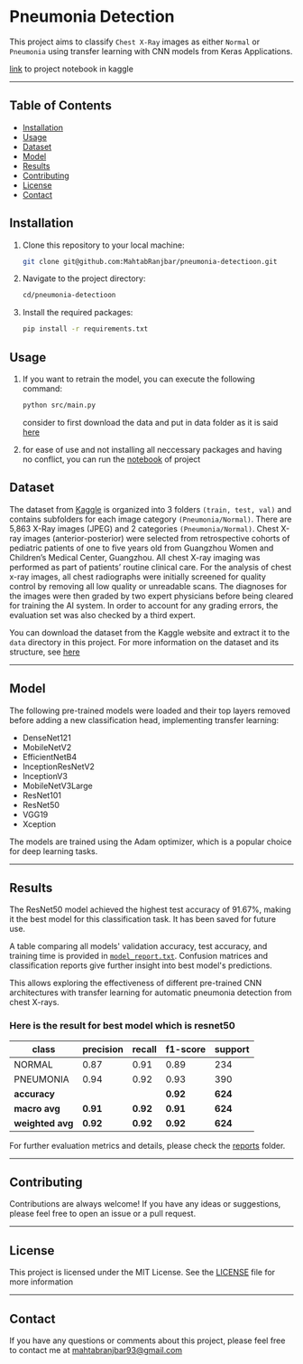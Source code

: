 # Pneumonia Detection
This project aims to classify `Chest X-Ray` images as either `Normal` or `Pneumonia` using transfer learning with CNN models from Keras Applications.


[link](https://www.kaggle.com/code/mahtabranjbar/pneumonia-detection-transfer-learning/notebook) to project notebook in kaggle

---- 
## Table of Contents

- [Installation](#installation)
- [Usage](#usage)
- [Dataset](#dataset)
- [Model](#model)
- [Results](#results)
- [Contributing](#contributing)
- [License](#license)
- [Contact](#contact)

## Installation

1. Clone this repository to your local machine:

   ```sh
   git clone git@github.com:MahtabRanjbar/pneumonia-detectioon.git
   ```

2. Navigate to the project directory:

   ```sh
   cd/pneumonia-detectioon

   ```

3. Install the required packages:

    ```sh
    pip install -r requirements.txt
    ```

## Usage
1. If you want to retrain the model, you can execute the following command:
    ```sh
    python src/main.py
    ```
    consider to first download the data and put in data folder as it is said [here](data/README.md)

2. for ease of use and not installing all neccessary packages and having no conflict, you can run the  [notebook](notebooks/pneumonia-detection-transfer-learning.ipynb) of project

## Dataset
The dataset from [Kaggle](https://www.kaggle.com/datasets/paultimothymooney/chest-xray-pneumonia) is organized into 3 folders `(train, test, val)` and contains subfolders for each image category `(Pneumonia/Normal)`. There are 5,863 X-Ray images (JPEG) and 2 categories `(Pneumonia/Normal)`. Chest X-ray images (anterior-posterior) were selected from retrospective cohorts of pediatric patients of one to five years old from Guangzhou Women and Children’s Medical Center, Guangzhou. All chest X-ray imaging was performed as part of patients’ routine clinical care. For the analysis of chest x-ray images, all chest radiographs were initially screened for quality control by removing all low quality or unreadable scans. The diagnoses for the images were then graded by two expert physicians before being cleared for training the AI system. In order to account for any grading errors, the evaluation set was also checked by a third expert.


 You can download the dataset from the Kaggle website and extract it to the `data` directory in this project.
 For more information on the dataset and its structure,  see [here](data/README.md)


---
## Model

The following pre-trained models were loaded and their top layers removed before adding a new classification head, implementing transfer learning:

- DenseNet121
- MobileNetV2
- EfficientNetB4
- InceptionResNetV2
- InceptionV3
- MobileNetV3Large
- ResNet101
- ResNet50
- VGG19
- Xception


The models are trained using the Adam optimizer, which is a popular choice for deep learning tasks. 

---
## Results
The ResNet50 model achieved the highest test accuracy of 91.67%, making it the best model for this classification task. It has been saved for future use.

A table comparing all models' validation accuracy, test accuracy, and training time is provided in [`model_report.txt`](reports/model_report.txt). Confusion matrices and classification reports give further insight into best model's predictions.

This allows exploring the effectiveness of different pre-trained CNN architectures with transfer learning for automatic pneumonia detection from chest X-rays.

### Here is the result for best model which is resnet50

| class | precision | recall | f1-score | support |
|-|-|-|-|-|
| NORMAL | 0.87 | 0.91 | 0.89 | 234 |
| PNEUMONIA | 0.94 | 0.92 | 0.93 | 390 |
| **accuracy** |  |  | **0.92** | **624** |
| **macro avg** | **0.91** | **0.92** | **0.91** | **624** |
| **weighted avg** | **0.92** | **0.92** | **0.92** | **624** |


For further evaluation metrics and details, please check the [reports](reports/) folder.

---
## Contributing
Contributions are always welcome! If you have any ideas or suggestions, please feel free to open an issue or a pull request.

---
## License
This project is licensed under the MIT License. See the [LICENSE](LICENSE) file for more information

---
## Contact
If you have any questions or comments about this project, please feel free to contact me at mahtabranjbar93@gmail.com











